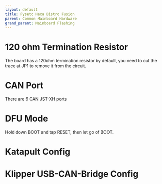 ```yaml
---
layout: default 
title: Fysetc Hexa Distro Fusion
parent: Common Mainboard Hardware
grand_parent: Mainboard Flashing
---
```


# 120 ohm Termination Resistor

The board has a 120ohm termination resistor by default, you need to cut the trace at JP1 to remove it from the circuit.

# CAN Port

There are 6 CAN JST-XH ports


# DFU Mode

Hold down BOOT and tap RESET, then let go of BOOT.


# Katapult Config


# Klipper USB-CAN-Bridge Config




